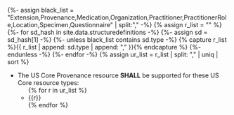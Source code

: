 {%- assign black_list = "Extension,Provenance,Medication,Organization,Practitioner,PractitionerRole,Location,Specimen,Questionnaire" | split:"," -%}
{% assign r_list = "" %}
{%- for sd_hash in site.data.structuredefinitions -%}
  {%- assign sd = sd_hash[1] -%}
  {%- unless black_list contains sd.type -%}
       {% capture r_list %}{{ r_list | append: sd.type | append: "," }}{% endcapture %}
  {%- endunless -%}
{%- endfor -%}
{% assign ur_list = r_list | split: "," | uniq | sort %}
<ul>
<li> The US Core Provenance resource <strong>SHALL</strong> be supported for these US Core resource types: 
<ul id="prov-white-list">
{% for r in  ur_list %}
    <li>{{r}}</li>
{% endfor %}
</ul>
</li>
</ul>
